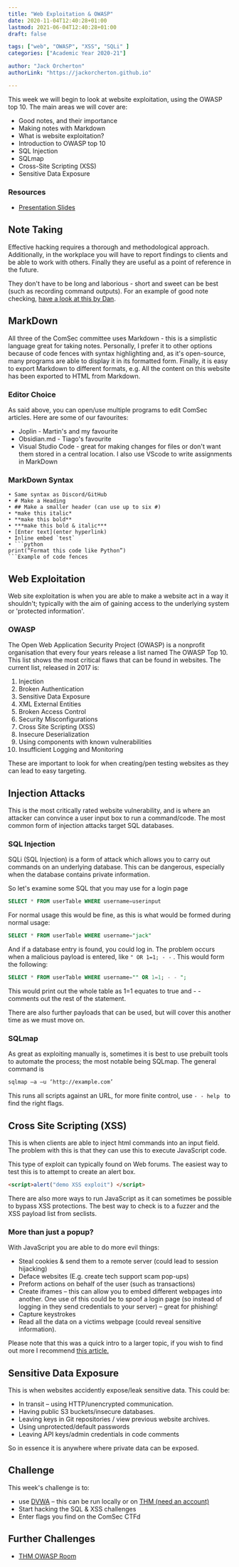 ```yaml
---
title: "Web Exploitation & OWASP"
date: 2020-11-04T12:40:28+01:00
lastmod: 2021-06-04T12:40:28+01:00
draft: false

tags: ["web", "OWASP", "XSS", "SQLi" ]
categories: ["Academic Year 2020-21"]

author: "Jack Orcherton" 
authorLink: "https://jackorcherton.github.io"

---
```


This week we will begin to look at website exploitation, using the OWASP top 10. The main areas we will cover are:
- Good notes, and their importance 
- Making notes with Markdown
- What is website exploitation?
- Introduction to OWASP top 10
- SQL Injection
- SQLmap
- Cross-Site Scripting (XSS)
- Sensitive Data Exposure

### Resources 
- [Presentation Slides](webExploit.pdf)

## Note Taking
Effective hacking requires a thorough and methodological approach. Additionally, in the workplace you will have to report findings to clients and be able to work with others. Finally they are useful as a point of reference in the future.

They don't have to be long and laborious - short and sweet can be best (such as recording command outputs). For an example of good note checking, [have a look at this by Dan](https://github.coventry.ac.uk/CUEH/DansALLNotes).

## MarkDown
All three of the ComSec committee uses Markdown - this is a simplistic language great for taking notes. Personally, I prefer it to other options because of code fences with syntax highlighting and, as it's open-source, many programs are able to display it in its formatted form. Finally, it is easy to export Markdown to different formats, e.g. All the content on this website has been exported to HTML from Markdown.

### Editor Choice
As said above, you can open/use multiple programs to edit ComSec articles. Here are some of our favourites:
- Joplin - Martin's and my favourite 
- Obsidian.md - Tiago's favourite 
- Visual Studio Code - great for making changes for files or don't want them stored in a central location. I also use VScode to write assignments in MarkDown

### MarkDown Syntax

```
• Same syntax as Discord/GitHub
• # Make a Heading
• ## Make a smaller header (can use up to six #)
• *make this italic*
• **make this bold**
• ***make this bold & italic***
• [Enter text](enter hyperlink)
• Inline embed `test`
• ```python 
print(“Format this code like Python”)
```Example of code fences
```



## Web Exploitation 
Web site exploitation is when you are able to make a website act in a way it shouldn't; typically with the aim of gaining access to the underlying system or 'protected information'.

### OWASP
The Open Web Application Security Project (OWASP) is a nonprofit organisation that every four years release a list named The OWASP Top 10.  This list shows the most critical flaws that can be found in websites. The current list, released in 2017 is:

1) Injection
2) Broken Authentication
3) Sensitive Data Exposure
4) XML External Entities
5) Broken Access Control
6) Security Misconfigurations
7) Cross Site Scripting (XSS)
8) Insecure Deserialization
9) Using components with known vulnerabilities
10) Insufficient Logging and Monitoring

These are important to look for when creating/pen testing websites as they can lead to easy targeting.

## Injection Attacks
This is the most critically rated website vulnerability, and is where an attacker can convince a user input box to run a command/code. The most common form of injection attacks target SQL databases.

### SQL Injection
SQLi (SQL Injection) is a form of attack which allows you to carry out commands on an underlying database. This can be dangerous, especially when the database contains private information.

So let's examine some SQL that you may use for a login page

```SQL
SELECT * FROM userTable WHERE username=userinput
```

For normal usage this would be fine, as this is what would be formed during normal usage:

```SQL
SELECT * FROM userTable WHERE username="jack" 
```

And if a database entry is found, you could log in. The problem occurs when a malicious payload is entered, like `" OR 1=1; - -` . This would form the following:

```SQL
SELECT * FROM userTable WHERE username="" OR 1=1; - - ";
```

This would print out the whole table as 1=1 equates to true and - - comments out the rest of the statement.

There are also further payloads that can be used, but will cover this another time as we must move on.

### SQLmap
As great as exploiting manually is, sometimes it is best to use prebuilt tools to automate the process; the most notable being SQLmap. The general command is

```sh
sqlmap –a –u ‘http://example.com’
```

This runs all scripts against an URL, for more finite control, use `- - help ` to find the right flags.

## Cross Site Scripting (XSS)
This is when clients are able to inject html commands into an input field. The problem with this is that they can use this to execute JavaScript code. 

This type of exploit can typically found on Web forums. The easiest way to test this is to attempt to create an alert box.

```html
<script>alert("demo XSS exploit") </script>
```

There are also more ways to run JavaScript as it can sometimes be possible to bypass XSS protections. The best way to check is to a fuzzer and the XSS payload list from seclists.

### More than just a popup?
With JavaScript you are able to do more evil things:
- Steal cookies & send them to a remote server (could lead to session hijacking)
- Deface websites (E.g. create tech support scam pop-ups)
- Preform actions on behalf of the user (such as transactions)
- Create iframes – this can allow you to embed different webpages into 
another. One use of this could be to spoof a login page (so instead of logging in they send credentials to your server) – great for phishing!
- Capture keystrokes
- Read all the data on a victims webpage (could reveal sensitive information).

Please note that this was a quick intro to a larger topic, if you wish to find out more I recommend [this article.](https://pentest-tools.com/blog/xss-attacks-practical-scenarios/)

## Sensitive Data Exposure
This is when websites accidently expose/leak sensitive data. This could be:
- In transit – using HTTP/unencrypted communication. 
- Having public S3 buckets/insecure databases. 
- Leaving keys in Git repositories / view previous website archives. 
- Using unprotected/default passwords
- Leaving API keys/admin credentials in code comments

So in essence it is anywhere where private data can be exposed.

## Challenge
This week's challenge is to:

- use [DVWA](https://dvwa.co.uk/) – this can be run locally or on [THM (need an account)](https://tryhackme.com/room/dvwa) 
- Start hacking the SQL & XSS challenges
- Enter flags you find on the ComSec CTFd

## Further Challenges

- [THM OWASP Room](https://tryhackme.com/room/owasptop10) 
